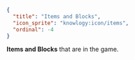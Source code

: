 ```json
{
  "title": "Items and Blocks",
  "icon_sprite": "knowlogy:icon/items",
  "ordinal": -4
}
```

**Items and Blocks** that are in the game.
